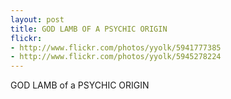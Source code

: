 ```yaml
---
layout: post
title: GOD LAMB OF A PSYCHIC ORIGIN
flickr:
- http://www.flickr.com/photos/yyolk/5941777385
- http://www.flickr.com/photos/yyolk/5945278224
---
```

GOD LAMB of a PSYCHIC ORIGIN
